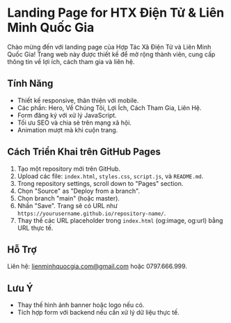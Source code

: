 # Landing Page for HTX Điện Tử & Liên Minh Quốc Gia

Chào mừng đến với landing page của Hợp Tác Xã Điện Tử và Liên Minh Quốc Gia! Trang web này được thiết kế để mở rộng thành viên, cung cấp thông tin về lợi ích, cách tham gia và liên hệ.

## Tính Năng
- Thiết kế responsive, thân thiện với mobile.
- Các phần: Hero, Về Chúng Tôi, Lợi Ích, Cách Tham Gia, Liên Hệ.
- Form đăng ký với xử lý JavaScript.
- Tối ưu SEO và chia sẻ trên mạng xã hội.
- Animation mượt mà khi cuộn trang.

## Cách Triển Khai trên GitHub Pages
1. Tạo một repository mới trên GitHub.
2. Upload các file: `index.html`, `styles.css`, `script.js`, và `README.md`.
3. Trong repository settings, scroll down to "Pages" section.
4. Chọn "Source" as "Deploy from a branch".
5. Chọn branch "main" (hoặc master).
6. Nhấn "Save". Trang sẽ có URL như `https://yourusername.github.io/repository-name/`.
7. Thay thế các URL placeholder trong `index.html` (og:image, og:url) bằng URL thực tế.

## Hỗ Trợ
Liên hệ: lienminhquocgia.com@gmail.com hoặc 0797.666.999.

## Lưu Ý
- Thay thế hình ảnh banner hoặc logo nếu có.
- Tích hợp form với backend nếu cần xử lý dữ liệu thực tế.